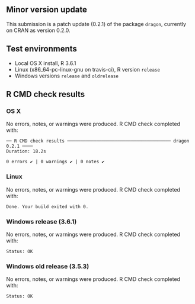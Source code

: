 ## Minor version update
This submission is a patch update (0.2.1) of the package `dragon`, currently on CRAN as version 0.2.0.


## Test environments
* Local OS X install, R 3.6.1
* Linux (x86_64-pc-linux-gnu on travis-ci), R version `release`
* Windows versions `release` and `oldrelease` 

## R CMD check results 

### OS X

No errors, notes, or warnings were produced. R CMD check completed with:

```
── R CMD check results ─────────────────────────────────────── dragon 0.2.1 ────
Duration: 18.2s

0 errors ✔ | 0 warnings ✔ | 0 notes ✔
```

### Linux 

No errors, notes, or warnings were produced. R CMD check completed with:

`Done. Your build exited with 0.`

### Windows release (3.6.1)

No errors, notes, or warnings were produced. R CMD check completed with:

`Status: OK`


### Windows old release (3.5.3)

No errors, notes, or warnings were produced. R CMD check completed with:

`Status: OK`